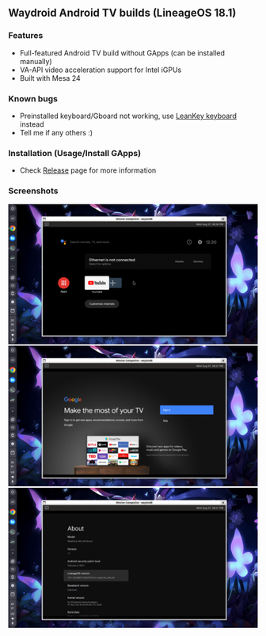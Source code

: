 ## Waydroid Android TV builds (LineageOS 18.1)
### Features
- Full-featured Android TV build without GApps (can be installed manually)
- VA-API video acceleration support for Intel iGPUs
- Built with Mesa 24

### Known bugs
- Preinstalled keyboard/Gboard not working, use [LeanKey keyboard](https://github.com/yuliskov/LeanKeyKeyboard) instead
- Tell me if any others :)

### Installation (Usage/Install GApps)
- Check [Release](https://github.com/supechicken/waydroid-androidtv-build/releases/tag/20240807) page for more information

### Screenshots
![Homescreen](screenshots/homescreen.png)
![Google account login prompt](screenshots/google-login-prompt.png)
![Settings UI](screenshots/settings-ui.png)
